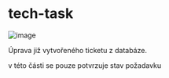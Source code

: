 # tech-task

![image](https://user-images.githubusercontent.com/80160850/207047713-60e93ade-483d-4b2c-86f7-b276ee8ee2ee.png)


Úprava již vytvořeného ticketu z databáze.

v této části se pouze potvrzuje stav požadavku
